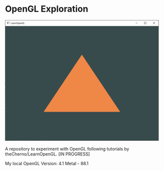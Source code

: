 # OpenGL Exploration

![Current Output Window](https://raw.githubusercontent.com/awhb/opengl-exploration/main/screenshot.png)

A repository to experiment with OpenGL following tutorials by theCherno/LearnOpenGL. [IN PROGRESS]

My local OpenGL Version: 4.1 Metal - 88.1